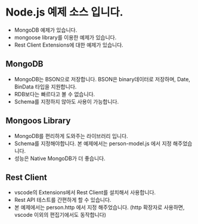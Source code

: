 # Node.js 예제 소스 입니다.
- MongoDB 예제가 있습니다.
- mongoose library를 이용한 예제가 있습니다.
- Rest Client Extensions에 대한 예제가 있습니다.

## MongoDB
- MongoDB는 BSON으로 저장합니다. BSON은 binary데이터로 저장하며, Date, BinData 타입을 지원합니다.
- RDB보다는 빠르다고 볼 수 없습니다.
- Schema를 지정하지 않아도 사용이 가능합니다.

## Mongoos Library
- MongoDB를 편리하게 도와주는 라이브러리 입니다.
- Schema를 지정해야합니다.  본 예제에서는 person-model.js 에서 지정 해주었습니다.
- 성능은 Native MongoDB가 더 좋습니다.

## Rest Client
- vscode의 Extensions에서 Rest Client를 설치해서 사용합니다.
- Rest API 테스트를 간편하게 할 수 있습니다.
- 본 예제에서는 person.http 에서 지정 해주었습니다. (http 확장자로 사용하면, vscode 이외의 편집기에서도 동작합니다)
